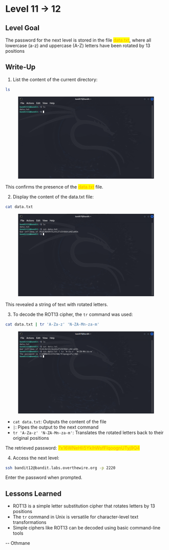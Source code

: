 # Level 11 → 12

## Level Goal

The password for the next level is stored in the file <mark style="color:orange;">data.txt</mark>, where all lowercase (a-z) and uppercase (A-Z) letters have been rotated by 13 positions



## Write-Up

1. List the content of the current directory:

```sh
ls
```

<figure><img src="../../../.gitbook/assets/image (19).png" alt="ls"><figcaption></figcaption></figure>

This confirms the presence of the <mark style="color:orange;">data.txt</mark> file.

2. Display the content of the data.txt file:

```sh
cat data.txt
```

<figure><img src="../../../.gitbook/assets/image (20).png" alt="cat data.txt"><figcaption></figcaption></figure>

This revealed a string of text with rotated letters.

3. To decode the ROT13 cipher, the `tr` command was used:

```sh
cat data.txt | tr 'A-Za-z' 'N-ZA-Mn-za-m'
```

<figure><img src="../../../.gitbook/assets/image (21).png" alt="cat data.txt | tr &#x27;A-Za-z&#x27; &#x27;N-ZA-Mn-za-m&#x27;"><figcaption></figcaption></figure>

* `cat data.txt`: Outputs the content of the file
* `|`: Pipes the output to the next command
* `tr 'A-Za-z' 'N-ZA-Mn-za-m'`: Translates the rotated letters back to their original positions

The retrieved password: <mark style="color:orange;">7x16WNeHIi5YkIhWsfFIqoognUTyj9Q4</mark>

4. Access the next level:

```sh
ssh bandit12@bandit.labs.overthewire.org -p 2220
```

Enter the password when prompted.



## Lessons Learned

* ROT13 is a simple letter substitution cipher that rotates letters by 13 positions
* The `tr` command in Unix is versatile for character-level text transformations
* Simple ciphers like ROT13 can be decoded using basic command-line tools



\-- Othmane



